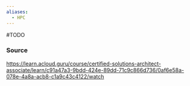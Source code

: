 ```yaml
---
aliases:
  - HPC
---
```

#TODO 
### Source
https://learn.acloud.guru/course/certified-solutions-architect-associate/learn/c91a47a3-9bdd-424e-89dd-71c9c866d736/0af6e58a-078e-4a8a-acb8-c1a9c43c4122/watch